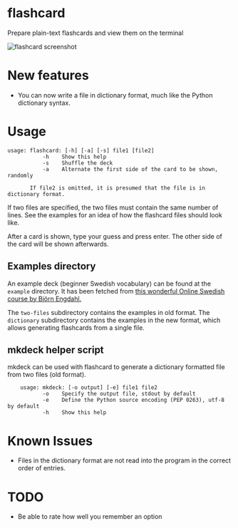 # flashcard

Prepare plain-text flashcards and view them on the terminal

![flashcard screenshot](http://bugsofberk.net/assets/flashcard.png)

# New features

* You can now write a file in dictionary format, much like the Python dictionary syntax.

# Usage

    usage: flashcard: [-h] [-a] [-s] file1 [file2]
               -h    Show this help
               -s    Shuffle the deck
               -a    Alternate the first side of the card to be shown, randomly
    
    	   If file2 is omitted, it is presumed that the file is in dictionary format.

If two files are specified, the two files must contain the same number of lines. See the examples for an idea of how the flashcard files should look like.

After a card is shown, type your guess and press enter. The other side of the card will be shown afterwards.


## Examples directory
An example deck (beginner Swedish vocabulary) can be found at the `example` directory. It has been fetched from [this wonderful Online Swedish course by Björn Engdahl.](http://www.onlineswedish.com/main.php)

The `two-files` subdirectory contains the examples in old format. The `dictionary` subdirectory contains the examples in the new format, which allows generating flashcards from a single file.

## mkdeck helper script
mkdeck can be used with flashcard to generate a dictionary formatted file from two files (old format).

        usage: mkdeck: [-o output] [-e] file1 file2
               -o    Specify the output file, stdout by default
               -e    Define the Python source encoding (PEP 0263), utf-8 by default
               -h    Show this help

# Known Issues

* Files in the dictionary format are not read into the program in the correct order of entries.

# TODO

* Be able to rate how well you remember an option
